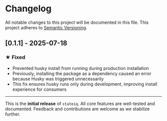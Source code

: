 # Changelog

All notable changes to this project will be documented in this file.
This project adheres to [Semantic Versioning](https://semver.org/).

## [0.1.1] - 2025-07-18

### ★ Fixed

- Prevented husky install from running during production installation
- Previously, installing the package as a dependency caused an error because Husky was triggered unnecessarily
- This fix ensures husky runs only during development, improving install experience for consumers

---

This is the **initial release** of `stateiq`.
All core features are well-tested and documented. Feedback and contributions are welcome as we stabilize further.
